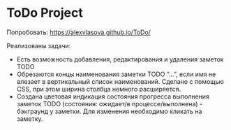 # ToDo Project

Попробовать: https://alexvlasova.github.io/ToDo/

Реализованы задачи:
- Есть возможность добавления, редактирования и удаления заметок TODO
- Обрезаются концы наименования заметки TODO “…”, если имя не влезает в вертикальный список наименований. Сделано с помощью CSS, при этом ширина столбца немного расширяется.
- Создана цветовая индикация состояния прогресса выполнения заметок TODO (состояния: ожидает/в процессе/выполнена) - бэкграунд у заметки. Для изменения необходимо кликать на заметку.
